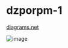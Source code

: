 # dzporpm-1
[diagrams.net](https://drive.google.com/file/d/1MZnGXOMY6oUr6kuFQTk4RlkJBbbnzyBq/view?usp=sharing)

![image](https://user-images.githubusercontent.com/98107469/212836494-92dc1921-3b37-494e-87f0-bbcbe8e3b16c.png)

